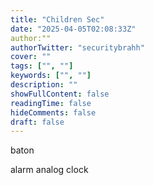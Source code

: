 ```yaml
---
title: "Children Sec"
date: "2025-04-05T02:08:33Z"
author:""
authorTwitter: "securitybrahh"
cover: ""
tags: ["", ""]
keywords: ["", ""]
description: ""
showFullContent: false
readingTime: false
hideComments: false
draft: false
---
```


baton 

alarm analog clock


